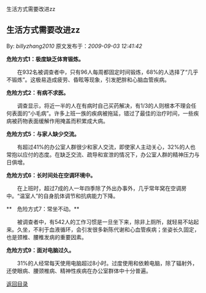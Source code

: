 生活方式需要改进zz
## 生活方式需要改进zz

By: *billyzhang2010* 原文发布于：*2009-09-03 12:41:42*

**危险方式1：极度缺乏体育锻炼。**

　　在932名被调查者中，只有96人每周都固定时间锻炼，68%的人选择了“几乎不锻炼”。这极易造成疲劳、昏眩等现象，引发肥胖和心脑血管疾病。

**危险方式2：有病不求医。**

　　调查显示，将近一半的人在有病时自己买药解决，有1/3的人则根本不理会任何表面的“小毛病”。许多上班一族的疾病被拖延，错过了最佳的治疗时间，一些疾病被药物表面缓解作用掩盖而积累成大病。

**危险方式5：与家人缺少交流。**

　　有超过41%的办公室人群很少和家人交流，即使家人主动关心，32%的人也常抱以应付的态度。在缺乏交流、疏导和宣泄的情况下，办公室人群的精神压力与日俱增。

**危险方式6：长时间处在空调环境中。**

　　在上班时，超过7成的人一年四季除了外出办事外，几乎常年窝在空调房中。“温室人”的自身肌体调节和抗病能力下降。

**　危险方式7：常坐不动。**

　　被调查者中，有542人的工作习惯是一旦坐下来，除非上厕所，就轻易不站起来。久坐，不利于血液循环，会引发很多新陈代谢和心血管疾病；坐姿长久固定，也是颈椎、腰椎发病的重要因素。

**危险方式9：面对电脑过久。**

　　31%的人经常每天使用电脑超过8小时。过度使用和依赖电脑，除了辐射外，还使眼病、腰颈椎病、精神性疾病在办公室群体中十分普遍。

[返回目录](index.html)
